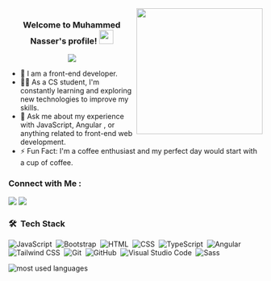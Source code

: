 <img width="250" align="right" src="https://c.tenor.com/_DOBjnGspYAAAAAM/code-coding.gif">

<h3 align="center">
  Welcome to Muhammed Nasser's profile!
  <img src="https://media.giphy.com/media/hvRJCLFzcasrR4ia7z/giphy.gif" width="28">
</h3>

<!-- Typing SVG by DenverCoder1 - https://github.com/DenverCoder1/readme-typing-svg -->
<p align="center">
  <a href="https://github.com/DenverCoder1/readme-typing-svg"><img src="https://readme-typing-svg.herokuapp.com/?lines=front-end%20web%20developer;Always%20learning%20new%20things&font=Fira%20Code&center=true&width=440&height=45&color=f75c7e&vCenter=true&size=22"></a>
</p> 

- 🏢 I am a front-end developer.
- 👨‍💻 As a CS student, I'm constantly learning and exploring new technologies to improve my skills.
- 💬 Ask me about my experience with JavaScript, Angular , or anything related to front-end web development.
- ⚡ Fun Fact: I'm a coffee enthusiast and my perfect day would start with a cup of coffee.



### Connect with Me :

<a href="https://www.linkedin.com/in/muhammad-nasser-745a1b256/" target="_blank"><img src="https://img.shields.io/badge/-muhammed%20Nasser-0077B5?style=for-the-badge&logo=Linkedin&logoColor=white"/></a>
<a href="https://wa.me/201142977722" target="_blank">
  <img src="https://img.shields.io/badge/-Muhammed%20Nasser-25D366?style=for-the-badge&logo=WhatsApp&logoColor=white"/>
</a>




### 🛠 &nbsp;Tech Stack
![JavaScript](https://img.shields.io/badge/-JavaScript-05122A?style=flat&logo=javascript)&nbsp;
![Bootstrap](https://img.shields.io/badge/-Bootstrap-05122A?style=flat&logo=bootstrap&logoColor=563D7C)&nbsp;
![HTML](https://img.shields.io/badge/-HTML-05122A?style=flat&logo=HTML5)&nbsp;
![CSS](https://img.shields.io/badge/-CSS-05122A?style=flat&logo=CSS3&logoColor=1572B6)&nbsp;
![TypeScript](https://img.shields.io/badge/-TypeScript-05122A?style=flat&logo=typescript)&nbsp;
![Angular](https://img.shields.io/badge/-Angular-05122A?style=flat&logo=angular)&nbsp;
![Tailwind CSS](https://img.shields.io/badge/-Tailwind%20CSS-05122A?style=flat&logo=tailwind-css)&nbsp;
![Git](https://img.shields.io/badge/-Git-05122A?style=flat&logo=git)&nbsp;
![GitHub](https://img.shields.io/badge/-GitHub-05122A?style=flat&logo=github)&nbsp;
![Visual Studio Code](https://img.shields.io/badge/-Visual%20Studio%20Code-05122A?style=flat&logo=visual-studio-code&logoColor=007ACC)&nbsp;
![Sass](https://img.shields.io/badge/-Sass-05122A?style=flat&logo=sass)&nbsp;







<img align="left" src="https://github-readme-stats.vercel.app/api/top-langs?username=Mu7ammedNasser&show_icons=true&locale=en&layout=compact&theme=radical" alt="most used languages" />



